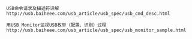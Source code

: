 

	USB命令请求及描述符详解
	http://usb.baiheee.com/usb_article/usb_spec/usb_cmd_desc.html
	
	用USB Monitor监视USB枚举（配置、识别）过程
	http://usb.baiheee.com/usb_article/usb_spec/usb_monitor_sample.html
	
	
